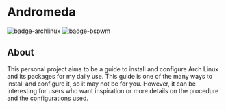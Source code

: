 # Andromeda
![badge-archlinux](https://img.shields.io/badge/Distribution-Arch%20Linux-blue?style=flat-square)
![badge-bspwm](https://img.shields.io/badge/Windows%20manager-BSPWM-blueviolet?style=flat-square)

## About
This personal project aims to be a guide to install and configure Arch Linux and its packages for my daily use. This guide is one of the many ways to install and configure it, so it may not be for you. However, it can be interesting for users who want inspiration or more details on the procedure and the configurations used.
